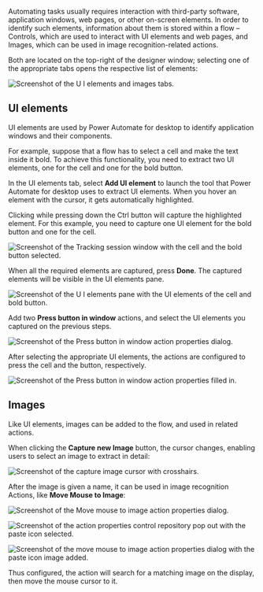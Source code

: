 Automating tasks usually requires interaction with third-party software, application windows, web pages, or other on-screen elements. In order to identify such elements, information about them is stored within a flow – Controls, which are used to interact with UI elements and web pages, and Images, which can be used in image recognition-related actions.

Both are located on the top-right of the designer window; selecting one of the appropriate tabs opens the respective list of elements:

![Screenshot of the U I elements and images tabs.](..\media\ui-elements-images.png)

## UI elements

UI elements are used by Power Automate for desktop to identify application windows and their components.

For example, suppose that a flow has to select a cell and make the text inside it bold. To achieve this functionality, you need to extract two UI elements, one for the cell and one for the bold button. 

In the UI elements tab, select **Add UI element** to launch the tool that Power Automate for desktop uses to extract UI elements. When you hover an element with the cursor, it gets automatically highlighted.

Clicking while pressing down the Ctrl button will capture the highlighted element. For this example, you need to capture one UI element for the bold button and one for the cell.

![Screenshot of the Tracking session window with the cell and the bold button selected.](..\media\tracking-session-window.png)

When all the required elements are captured, press **Done**. The captured elements will be visible in the UI elements pane.

![Screenshot of the U I elements pane with the UI elements of the cell and bold button.](..\media\ui-elements-pane.png)

Add two **Press button in window** actions, and select the UI elements you captured on the previous steps.

![Screenshot of the Press button in window action properties dialog.](..\media\press-button-in-window-action-properties.png)

After selecting the appropriate UI elements, the actions are configured to press the cell and the button, respectively.

![Screenshot of the Press button in window action properties filled in.](..\media\press-button-in-window-action-properties-continued.png)

## Images

Like UI elements, images can be added to the flow, and used in related actions.

When clicking the **Capture new Image** button, the cursor changes, enabling users to select an image to extract in detail:

![Screenshot of the capture image cursor with crosshairs.](..\media\capture-image.png)

After the image is given a name, it can be used in image recognition Actions, like **Move Mouse to Image**:

![Screenshot of the Move mouse to image action properties dialog.](..\media\move-mouse-to-image-action-properties.png)

![Screenshot of the action properties control repository pop out with the paste icon selected.](..\media\action-properties-image.png)

![Screenshot of the move mouse to image action properties dialog with the paste icon image added.](..\media\move-mouse-to-image-action-properties-continued.png)

Thus configured, the action will search for a matching image on the display, then move the mouse cursor to it.
